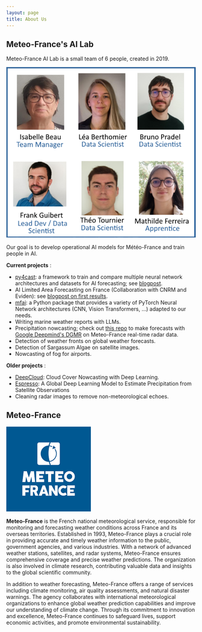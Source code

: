 ```yaml
---
layout: page
title: About Us
---
```


## Meteo-France's AI Lab

Meteo-France AI Lab is a small team of 6 people, created in 2019.

![AI Lab Team](imgs/trombi.png)

Our goal is to develop operational AI models for Météo-France and train people in AI.

**Current projects** :
* [py4cast](https://github.com/meteofrance/py4cast): a framework to train and compare multiple neural network architectures and datasets for AI forecasting; see [blogpost](_posts/2024-10-21-py4cast.md).
* AI Limited Area Forecasting on France (Collaboration with CNRM and Eviden): see [blogpost on first results](_posts/2024-10-21-py4cast-titan-neural-network-comparison.md).
* [mfai](https://github.com/meteofrance/mfai): a Python package that provides a variety of PyTorch Neural Network architectures (CNN, Vision Transformers, ...) adapted to our needs.
* Writing marine weather reports with LLMs.
* Precipitation nowcasting; check out [this repo](https://github.com/meteofrance/dgmr) to make forecasts with [Google Deepmind's DGMR](https://www.nature.com/articles/s41586-021-03854-z) on Meteo-France real-time radar data.
* Detection of weather fronts on global weather forecasts.
* Detection of Sargassum Algae on satellite images.
* Nowcasting of fog for airports.

**Older projects** :
* [DeepCloud](https://arxiv.org/abs/2009.11577): Cloud Cover Nowcasting with Deep Learning.
* [Espresso](https://www.mdpi.com/2674-0494/2/4/25): A Global Deep Learning Model to Estimate Precipitation from Satellite Observations
* Cleaning radar images to remove non-meteorological echoes.

## Meteo-France

![Meteo-France Logo](imgs/mf_logo.png)

**Meteo-France** is the French national meteorological service, responsible for monitoring and forecasting weather conditions across France and its overseas territories. Established in 1993, Meteo-France plays a crucial role in providing accurate and timely weather information to the public, government agencies, and various industries. With a network of advanced weather stations, satellites, and radar systems, Meteo-France ensures comprehensive coverage and precise weather predictions. The organization is also involved in climate research, contributing valuable data and insights to the global scientific community.

In addition to weather forecasting, Meteo-France offers a range of services including climate monitoring, air quality assessments, and natural disaster warnings. The agency collaborates with international meteorological organizations to enhance global weather prediction capabilities and improve our understanding of climate change. Through its commitment to innovation and excellence, Meteo-France continues to safeguard lives, support economic activities, and promote environmental sustainability.